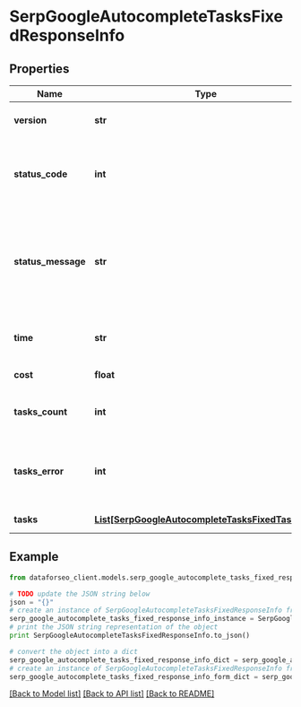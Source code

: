 # SerpGoogleAutocompleteTasksFixedResponseInfo


## Properties

Name | Type | Description | Notes
------------ | ------------- | ------------- | -------------
**version** | **str** | the current version of the API | [optional] 
**status_code** | **int** | general status code you can find the full list of the response codes here | [optional] 
**status_message** | **str** | general informational message you can find the full list of general informational messages here | [optional] 
**time** | **str** | total execution time, seconds | [optional] 
**cost** | **float** | total tasks cost, USD | [optional] 
**tasks_count** | **int** | the number of tasks in the tasks array | [optional] 
**tasks_error** | **int** | the number of tasks in the tasks array returned with an error | [optional] 
**tasks** | [**List[SerpGoogleAutocompleteTasksFixedTaskInfo]**](SerpGoogleAutocompleteTasksFixedTaskInfo.md) | array of tasks | [optional] 

## Example

```python
from dataforseo_client.models.serp_google_autocomplete_tasks_fixed_response_info import SerpGoogleAutocompleteTasksFixedResponseInfo

# TODO update the JSON string below
json = "{}"
# create an instance of SerpGoogleAutocompleteTasksFixedResponseInfo from a JSON string
serp_google_autocomplete_tasks_fixed_response_info_instance = SerpGoogleAutocompleteTasksFixedResponseInfo.from_json(json)
# print the JSON string representation of the object
print SerpGoogleAutocompleteTasksFixedResponseInfo.to_json()

# convert the object into a dict
serp_google_autocomplete_tasks_fixed_response_info_dict = serp_google_autocomplete_tasks_fixed_response_info_instance.to_dict()
# create an instance of SerpGoogleAutocompleteTasksFixedResponseInfo from a dict
serp_google_autocomplete_tasks_fixed_response_info_form_dict = serp_google_autocomplete_tasks_fixed_response_info.from_dict(serp_google_autocomplete_tasks_fixed_response_info_dict)
```
[[Back to Model list]](../README.md#documentation-for-models) [[Back to API list]](../README.md#documentation-for-api-endpoints) [[Back to README]](../README.md)



